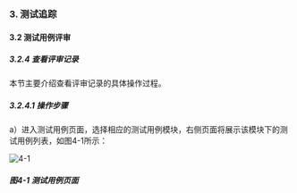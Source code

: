 ### 3. 测试追踪

#### 3.2 测试用例评审

##### 3.2.4 查看评审记录

本节主要介绍查看评审记录的具体操作过程。

##### 3.2.4.1 操作步骤

a）进入测试用例页面，选择相应的测试用例模块，右侧页面将展示该模块下的测试用例列表，如图4-1所示：

![4-1](https://www.feisuanyz.com/fstest/cszz/pingshen/4.png)

##### 图4-1 测试用例页面
